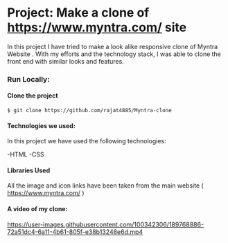 


# Project: Make a clone of https://www.myntra.com/ site

In this project I have tried to make a look alike responsive clone of Myntra Website . With my efforts and the technology stack, I was able to clone the front end with similar looks and features.

### Run Locally:

#### Clone the project
```
$ git clone https://github.com/rajat4885/Myntra-clone
```


#### Technologies we used:

In this project we have used the following technologies:

-HTML
-CSS



#### Libraries Used
All the image and icon links have been taken from the main website ( https://www.myntra.com/ )


#### A video of my clone:

https://user-images.githubusercontent.com/100342306/189768886-72a51dc4-6a11-4b61-805f-e38b13248e6d.mp4



